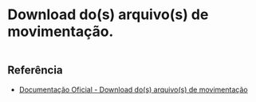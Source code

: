 # Download do(s) arquivo(s) de movimentação.

```php

```

## Referência

- [Documentação Oficial - Download do(s) arquivo(s) de movimentação](https://documenter.getpostman.com/view/20565799/Uzs6yNhe#5dc892be-9a11-4673-8ba1-4eb5cee2cea0)